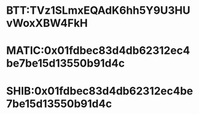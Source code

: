 # BTT:TVz1SLmxEQAdK6hh5Y9U3HUvWoxXBW4FkH
# MATIC:0x01fdbec83d4db62312ec4be7be15d13550b91d4c
# SHIB:0x01fdbec83d4db62312ec4be7be15d13550b91d4c
